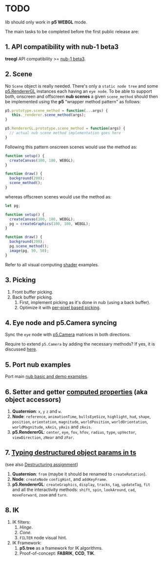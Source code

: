 # TODO

lib should only work in **p5 WEBGL** mode.

The main tasks to be completed before the first public release are:

## 1. API compatibility with nub-1 beta3

**treegl** API compatibility >= [nub-1 beta3](https://github.com/VisualComputing/nub/releases/tag/0.9.97).

## 2. Scene

No `Scene` object is really needed. There's only a `static node tree` and some [p5.RendererGL](https://github.com/processing/p5.js/blob/main/src/webgl/p5.RendererGL.js) instances each having an `eye node`. To be able to support both, onscreen and offscreen **nub scenes** a given `scene_method` should then be implemented using the **p5** "wrapper method pattern" as follows:

```js
p5.prototype.scene_method = function(...args) {
   this._renderer.scene_method(args);
}
```

```js
p5.RendererGL.prototype.scene_method = function(args) {
  // actual nub scene method implementation goes here
}
```

Following this pattern onscreen scenes would use the method as:

```js
function setup() {
  createCanvas(100, 100, WEBGL);
}

function draw() {
  background(200);
  scene_method();
}
```

whereas offscreen scenes would use the method as:

```js
let pg;

function setup() {
  createCanvas(100, 100, WEBGL);
  pg = createGraphics(100, 100, WEBGL);
}

function draw() {
  background(200);
  pg.scene_method();
  image(pg, 50, 50);
}
```

Refer to all visual computing [shader](https://visualcomputing.github.io/docs/shaders/) examples.

## 3. Picking

1. Front buffer picking.
2. Back buffer picking.
   1. First, implement picking as it's done in nub (using a back buffer).
   2. Optimize it with [per-pixel based picking](https://webglfundamentals.org/webgl/lessons/webgl-picking.html).

## 4. Eye node and p5.Camera syncing

Sync the `eye` node with [p5.Camera](https://github.com/processing/p5.js/blob/main/src/webgl/p5.Camera.js) matrices in both directions.

Require to extend `p5.Camera` by adding the necessary methods? If yes, it is discussed [here](https://github.com/processing/p5.js/blob/main/contributor_docs/creating_libraries.md#you-can-extend-p5js-classes-as-well-by-adding-methods-to-their-prototypes).

## 5. Port nub examples

Port main [nub basic and demo examples](https://github.com/VisualComputing/nub/tree/master/examples).

## 6. Setter and getter [computed properties](https://www.w3schools.com/js/js_object_accessors.asp) (aka object accessors)

1. **Quaternion**: `x`, `y` `z` and `w`.
2. **Node**: `reference`, `animationTime`, `bullsEyeSize`, `highlight`, `hud`, `shape`, `position`, `orientation`, `magnitude`, `worldPosition`, `worldOrientation`, `worldMagnitude`, `xAxis`, `yAxis` and `zAxis`.
3. **p5.RendererGL**: `center`, `eye`, `fov`, `hfov`, `radius`, `type`, `upVector`, `viewDirection`, `zNear` and `zFar`.

## 7. [Typing destructured object params in ts](https://mariusschulz.com/blog/typing-destructured-object-parameters-in-typescript)

(see also [Destructuring assignment](https://developer.mozilla.org/en-US/docs/Web/JavaScript/Reference/Operators/Destructuring_assignment))

1. **Quaternion**: `from` (maybe it should be renamed to `createRotation`).
2. **Node**: `createNode` `configHint`, and `addKeyFrame`.
3. **p5.RendererGL**: `createGraphics`, `display`, `tracks`, `tag`, `updateTag`, `fit` and all the interactivity methods: `shift`, `spin`, `lookAround`, `cad`, `moveForward`, `zoom` and `turn`.

## 8. IK

1. IK filters:
   1. _Hinge_.
   2. _Cone_.
   3. `FILTER` node visual hint.
2. IK Framework:
   1. **p5.tree** as a framework for IK algorithms.
   2. Proof-of-concept: **FABRIK**, **CCD**, **TIK**.
